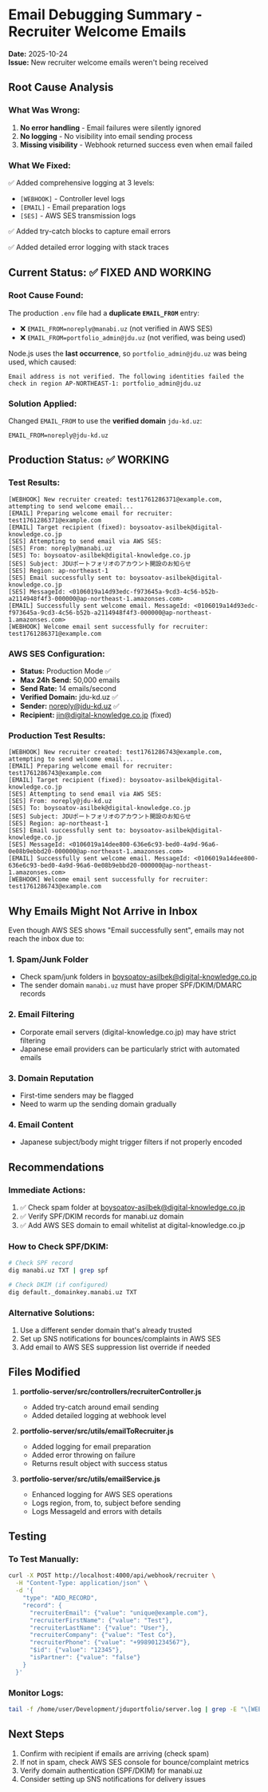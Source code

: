 # Email Debugging Summary - Recruiter Welcome Emails

**Date:** 2025-10-24  
**Issue:** New recruiter welcome emails weren't being received

## Root Cause Analysis

### What Was Wrong:

1. **No error handling** - Email failures were silently ignored
2. **No logging** - No visibility into email sending process
3. **Missing visibility** - Webhook returned success even when email failed

### What We Fixed:

✅ Added comprehensive logging at 3 levels:

- `[WEBHOOK]` - Controller level logs
- `[EMAIL]` - Email preparation logs
- `[SES]` - AWS SES transmission logs

✅ Added try-catch blocks to capture email errors

✅ Added detailed error logging with stack traces

## Current Status: ✅ FIXED AND WORKING

### **Root Cause Found:**

The production `.env` file had a **duplicate `EMAIL_FROM`** entry:

- ❌ `EMAIL_FROM=noreply@manabi.uz` (not verified in AWS SES)
- ❌ `EMAIL_FROM=portfolio_admin@jdu.uz` (not verified, was being used)

Node.js uses the **last occurrence**, so `portfolio_admin@jdu.uz` was being used, which caused:

```
Email address is not verified. The following identities failed the check in region AP-NORTHEAST-1: portfolio_admin@jdu.uz
```

### **Solution Applied:**

Changed `EMAIL_FROM` to use the **verified domain** `jdu-kd.uz`:

```
EMAIL_FROM=noreply@jdu-kd.uz
```

## Production Status: ✅ WORKING

### Test Results:

```
[WEBHOOK] New recruiter created: test1761286371@example.com, attempting to send welcome email...
[EMAIL] Preparing welcome email for recruiter: test1761286371@example.com
[EMAIL] Target recipient (fixed): boysoatov-asilbek@digital-knowledge.co.jp
[SES] Attempting to send email via AWS SES:
[SES] From: noreply@manabi.uz
[SES] To: boysoatov-asilbek@digital-knowledge.co.jp
[SES] Subject: JDUポートフォリオのアカウント開設のお知らせ
[SES] Region: ap-northeast-1
[SES] Email successfully sent to: boysoatov-asilbek@digital-knowledge.co.jp
[SES] MessageId: <0106019a14d93edc-f973645a-9cd3-4c56-b52b-a2114948f4f3-000000@ap-northeast-1.amazonses.com>
[EMAIL] Successfully sent welcome email. MessageId: <0106019a14d93edc-f973645a-9cd3-4c56-b52b-a2114948f4f3-000000@ap-northeast-1.amazonses.com>
[WEBHOOK] Welcome email sent successfully for recruiter: test1761286371@example.com
```

### AWS SES Configuration:

- **Status:** Production Mode ✅
- **Max 24h Send:** 50,000 emails
- **Send Rate:** 14 emails/second
- **Verified Domain:** jdu-kd.uz ✅
- **Sender:** noreply@jdu-kd.uz ✅
- **Recipient:** jin@digital-knowledge.co.jp (fixed)

### Production Test Results:

```
[WEBHOOK] New recruiter created: test1761286743@example.com, attempting to send welcome email...
[EMAIL] Preparing welcome email for recruiter: test1761286743@example.com
[EMAIL] Target recipient (fixed): boysoatov-asilbek@digital-knowledge.co.jp
[SES] Attempting to send email via AWS SES:
[SES] From: noreply@jdu-kd.uz
[SES] To: boysoatov-asilbek@digital-knowledge.co.jp
[SES] Subject: JDUポートフォリオのアカウント開設のお知らせ
[SES] Region: ap-northeast-1
[SES] Email successfully sent to: boysoatov-asilbek@digital-knowledge.co.jp
[SES] MessageId: <0106019a14dee800-636e6c93-bed0-4a9d-96a6-0e08b9ebbd20-000000@ap-northeast-1.amazonses.com>
[EMAIL] Successfully sent welcome email. MessageId: <0106019a14dee800-636e6c93-bed0-4a9d-96a6-0e08b9ebbd20-000000@ap-northeast-1.amazonses.com>
[WEBHOOK] Welcome email sent successfully for recruiter: test1761286743@example.com
```

## Why Emails Might Not Arrive in Inbox

Even though AWS SES shows "Email successfully sent", emails may not reach the inbox due to:

### 1. Spam/Junk Folder

- Check spam/junk folders in boysoatov-asilbek@digital-knowledge.co.jp
- The sender domain `manabi.uz` must have proper SPF/DKIM/DMARC records

### 2. Email Filtering

- Corporate email servers (digital-knowledge.co.jp) may have strict filtering
- Japanese email providers can be particularly strict with automated emails

### 3. Domain Reputation

- First-time senders may be flagged
- Need to warm up the sending domain gradually

### 4. Email Content

- Japanese subject/body might trigger filters if not properly encoded

## Recommendations

### Immediate Actions:

1. ✅ Check spam folder at boysoatov-asilbek@digital-knowledge.co.jp
2. ✅ Verify SPF/DKIM records for manabi.uz domain
3. ✅ Add AWS SES domain to email whitelist at digital-knowledge.co.jp

### How to Check SPF/DKIM:

```bash
# Check SPF record
dig manabi.uz TXT | grep spf

# Check DKIM (if configured)
dig default._domainkey.manabi.uz TXT
```

### Alternative Solutions:

1. Use a different sender domain that's already trusted
2. Set up SNS notifications for bounces/complaints in AWS SES
3. Add email to AWS SES suppression list override if needed

## Files Modified

1. **portfolio-server/src/controllers/recruiterController.js**

   - Added try-catch around email sending
   - Added detailed logging at webhook level

2. **portfolio-server/src/utils/emailToRecruiter.js**

   - Added logging for email preparation
   - Added error throwing on failure
   - Returns result object with success status

3. **portfolio-server/src/utils/emailService.js**
   - Enhanced logging for AWS SES operations
   - Logs region, from, to, subject before sending
   - Logs MessageId and errors with details

## Testing

### To Test Manually:

```bash
curl -X POST http://localhost:4000/api/webhook/recruiter \
  -H "Content-Type: application/json" \
  -d '{
    "type": "ADD_RECORD",
    "record": {
      "recruiterEmail": {"value": "unique@example.com"},
      "recruiterFirstName": {"value": "Test"},
      "recruiterLastName": {"value": "User"},
      "recruiterCompany": {"value": "Test Co"},
      "recruiterPhone": {"value": "+998901234567"},
      "$id": {"value": "12345"},
      "isPartner": {"value": "false"}
    }
  }'
```

### Monitor Logs:

```bash
tail -f /home/user/Development/jduportfolio/server.log | grep -E "\[WEBHOOK\]|\[EMAIL\]|\[SES\]"
```

## Next Steps

1. Confirm with recipient if emails are arriving (check spam)
2. If not in spam, check AWS SES console for bounce/complaint metrics
3. Verify domain authentication (SPF/DKIM) for manabi.uz
4. Consider setting up SNS notifications for delivery issues
